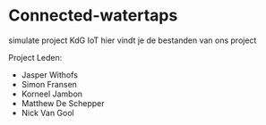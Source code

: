# Connected-watertaps
simulate project KdG IoT
hier vindt je de bestanden van ons project 

Project Leden:

- Jasper Withofs
- Simon Fransen
- Korneel Jambon
- Matthew De Schepper
- Nick Van Gool
